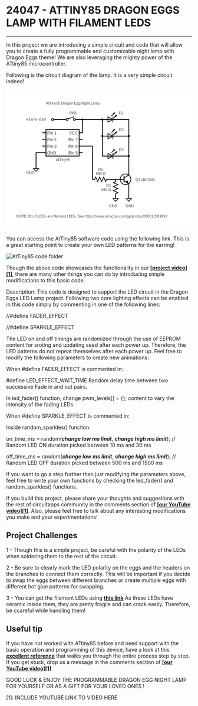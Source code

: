 # 24047 - ATTINY85 DRAGON EGGS LAMP WITH FILAMENT LEDS
---

In this project we are introducing a simple circuit and code that will allow you to create a fully programmable and customizable night lamp with Dragon Eggs theme! We are also leveraging the mighty power of the ATtiny85 microcontroller.

Following is the circuit diagram of the lamp. It is a very simple circuit indeed!

![Dragon eggs lamp circuit](./AtTiny85_dragon_night_lamp_24047.png)

You can access the AtTiny85 software code using the following link. This is a great starting point to create your own LED patterns for the earring!

![AtTiny85 code folder](./attiny85_code_24047)

Though the above code showcases the functionality in our **<u>[project video][1]</u>**, there are many other things you can do by introducing simple modifications to this basic code.

Description: This code is designed to support the LED circuit in the Dragon Eggs LED Lamp project. Following two core lighting effects can be enabled in this code simply by commenting in one of the following lines:

//#define FADER_EFFECT

//#define SPARKLE_EFFECT
  
The LED on and off timings are randomized through the use of EEPROM content for sroting and updating seed after each power up. Therefore, the LED patterns do not repeat themselves after each power up. Feel free to modify the following parameters to create new animations:

When #define FADER_EFFECT is commented in:

#define LED_EFFECT_WAIT_TIME <enter time in milliseconds here> Random delay time between two successive Fade in and out pairs.

In led_fader() function, change pwm_levels[] = {}; content to vary the intensity of the fading LEDs

When #define SPARKLE_EFFECT is commented in:

Inside random_sparkles() function:

on_time_ms = random(<b><i>change low ms limit</i></b>, <b><i>change high ms limit</i></b>);  // Random LED ON duration picked between 10 ms and 30 ms

off_time_ms = random(<b><i>change low ms limit</i></b>, <b><i>change high ms limit</i></b>);  // Random LED OFF duration picked between 500 ms and 1500 ms

If you want to go a step further than just modifying the parameters above, feel free to write your own functions by checking the led_fader() and random_sparkles() functions.

If you build this project, please share your thoughts and suggestions with the rest of circuitapps community in the comments section of **<u>[our YouTube video][1]</u>**. Also, please feel free to talk about any interesting modifications you make and your experimentations!

## Project Challenges
1 - Though this is a simple project, be careful with the polarity of the LEDs when soldering them to the rest of the circuit.

2 - Be sure to clearly mark the LED polarity on the eggs and the headers on the branches to connect them correctly. This will be important if you decide to swap the eggs between different branches or create multiple eggs with different hot glue patterns for swapping.

3 - You can get the filament LEDs using **<u>[this link][3]</u>** As these LEDs have ceramic inside them, they are pretty fragile and can crack easily. Therefore, be ccareful while handling them!

## Useful tip

If you have not worked with ATtiny85 before and need support with the basic operation and programming of this device, have a look at this **<u>[excellent reference][2]</u>** that walks you through the entire process step by step. If you get stuck, drop us a message in the comments section of **<u>[our YouTube video][1]</u>**


GOOD LUCK & ENJOY THE PROGRAMMABLE DRAGON EGG NIGHT LAMP FOR YOURSELF OR AS A GIFT FOR YOUR LOVED ONES !


[1]: INCLUDE YOUTUBE LINK TO VIDEO HERE

[2]: https://circuitdigest.com/microcontroller-projects/programming-attiny85-microcontroller-ic-using-arduin

[3]: https://www.amazon.com/gp/product/B0CL3XH6XY